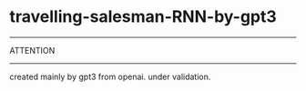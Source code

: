 # travelling-salesman-RNN-by-gpt3

***
ATTENTION
***
created mainly by gpt3 from openai. under validation.
